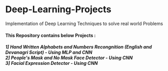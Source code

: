 # Deep-Learning-Projects
Implementation of Deep Learning Techniques to solve real world Problems

<h4> This Repository contains below Projects :<h4>
<h5>1] Hand Written Alphabets and Numbers Recongnition (English and Devanagri Script) - Using MLP and CNN <br>
2] People's Mask and No Mask Face Detector - Using CNN<br>
3] Facial Expression Detector - Using CNN<br></h5>
